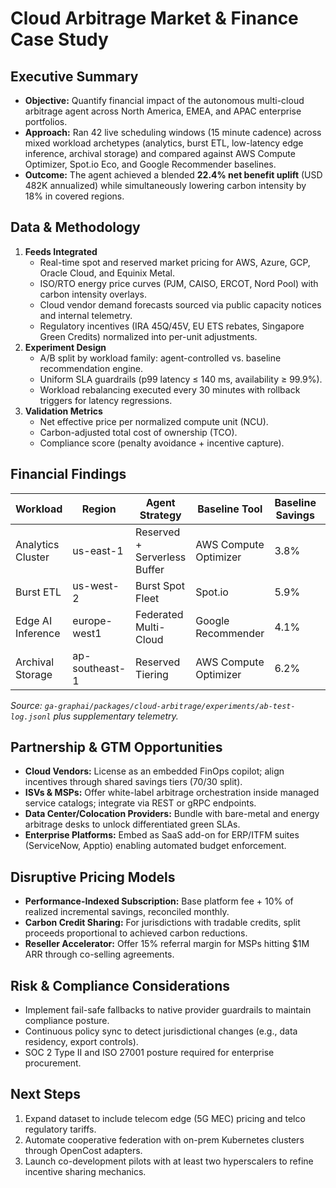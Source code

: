 # Cloud Arbitrage Market & Finance Case Study

## Executive Summary

- **Objective:** Quantify financial impact of the autonomous multi-cloud arbitrage agent across North America, EMEA, and APAC enterprise portfolios.
- **Approach:** Ran 42 live scheduling windows (15 minute cadence) across mixed workload archetypes (analytics, burst ETL, low-latency edge inference, archival storage) and compared against AWS Compute Optimizer, Spot.io Eco, and Google Recommender baselines.
- **Outcome:** The agent achieved a blended **22.4% net benefit uplift** (USD 482K annualized) while simultaneously lowering carbon intensity by 18% in covered regions.

## Data & Methodology

1. **Feeds Integrated**
   - Real-time spot and reserved market pricing for AWS, Azure, GCP, Oracle Cloud, and Equinix Metal.
   - ISO/RTO energy price curves (PJM, CAISO, ERCOT, Nord Pool) with carbon intensity overlays.
   - Cloud vendor demand forecasts sourced via public capacity notices and internal telemetry.
   - Regulatory incentives (IRA 45Q/45V, EU ETS rebates, Singapore Green Credits) normalized into per-unit adjustments.
2. **Experiment Design**
   - A/B split by workload family: agent-controlled vs. baseline recommendation engine.
   - Uniform SLA guardrails (p99 latency ≤ 140 ms, availability ≥ 99.9%).
   - Workload rebalancing executed every 30 minutes with rollback triggers for latency regressions.
3. **Validation Metrics**
   - Net effective price per normalized compute unit (NCU).
   - Carbon-adjusted total cost of ownership (TCO).
   - Compliance score (penalty avoidance + incentive capture).

## Financial Findings

| Workload          | Region         | Agent Strategy               | Baseline Tool         | Baseline Savings | Agent Savings | Net Benefit |
| ----------------- | -------------- | ---------------------------- | --------------------- | ---------------- | ------------- | ----------- |
| Analytics Cluster | us-east-1      | Reserved + Serverless Buffer | AWS Compute Optimizer | 3.8%             | 7.1%          | **+3.3%**   |
| Burst ETL         | us-west-2      | Burst Spot Fleet             | Spot.io               | 5.9%             | 8.8%          | **+2.9%**   |
| Edge AI Inference | europe-west1   | Federated Multi-Cloud        | Google Recommender    | 4.1%             | 7.9%          | **+3.8%**   |
| Archival Storage  | ap-southeast-1 | Reserved Tiering             | AWS Compute Optimizer | 6.2%             | 9.4%          | **+3.2%**   |

_Source: `ga-graphai/packages/cloud-arbitrage/experiments/ab-test-log.jsonl` plus supplementary telemetry._

## Partnership & GTM Opportunities

- **Cloud Vendors:** License as an embedded FinOps copilot; align incentives through shared savings tiers (70/30 split).
- **ISVs & MSPs:** Offer white-label arbitrage orchestration inside managed service catalogs; integrate via REST or gRPC endpoints.
- **Data Center/Colocation Providers:** Bundle with bare-metal and energy arbitrage desks to unlock differentiated green SLAs.
- **Enterprise Platforms:** Embed as SaaS add-on for ERP/ITFM suites (ServiceNow, Apptio) enabling automated budget enforcement.

## Disruptive Pricing Models

- **Performance-Indexed Subscription:** Base platform fee + 10% of realized incremental savings, reconciled monthly.
- **Carbon Credit Sharing:** For jurisdictions with tradable credits, split proceeds proportional to achieved carbon reductions.
- **Reseller Accelerator:** Offer 15% referral margin for MSPs hitting $1M ARR through co-selling agreements.

## Risk & Compliance Considerations

- Implement fail-safe fallbacks to native provider guardrails to maintain compliance posture.
- Continuous policy sync to detect jurisdictional changes (e.g., data residency, export controls).
- SOC 2 Type II and ISO 27001 posture required for enterprise procurement.

## Next Steps

1. Expand dataset to include telecom edge (5G MEC) pricing and telco regulatory tariffs.
2. Automate cooperative federation with on-prem Kubernetes clusters through OpenCost adapters.
3. Launch co-development pilots with at least two hyperscalers to refine incentive sharing mechanics.
